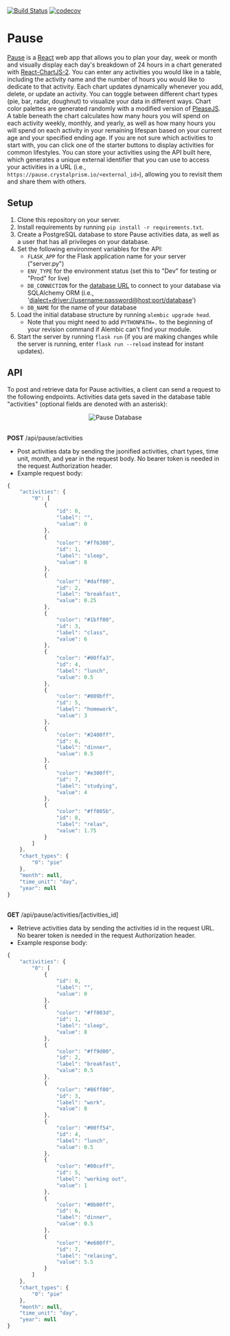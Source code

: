 [![Build Status](https://travis-ci.com/estherh5/pause_api.svg?branch=master)](https://travis-ci.com/estherh5/pause_api)
[![codecov](https://codecov.io/gh/estherh5/pause_api/branch/master/graph/badge.svg)](https://codecov.io/gh/estherh5/pause_api)

# Pause
[Pause](https://pause.crystalprism.io/) is a [React](https://reactjs.org/) web app that allows you to plan your day, week or month and visually display each day's breakdown of 24 hours in a chart generated with [React-ChartJS-2](http://jerairrest.github.io/react-chartjs-2/). You can enter any activities you would like in a table, including the activity name and the number of hours you would like to dedicate to that activity. Each chart updates dynamically whenever you add, delete, or update an activity. You can toggle between different chart types (pie, bar, radar, doughnut) to visualize your data in different ways. Chart color palettes are generated randomly with a modified version of [PleaseJS](https://github.com/Fooidge/PleaseJS). A table beneath the chart calculates how many hours you will spend on each activity weekly, monthly, and yearly, as well as how many hours you will spend on each activity in your remaining lifespan based on your current age and your specified ending age. If you are not sure which activities to start with, you can click one of the starter buttons to display activities for common lifestyles. You can store your activities using the API built here, which generates a unique external identifier that you can use to access your activities in a URL (i.e., `https://pause.crystalprism.io/<external_id>`), allowing you to revisit them and share them with others.

## Setup
1. Clone this repository on your server.
2. Install requirements by running `pip install -r requirements.txt`.
3. Create a PostgreSQL database to store Pause activities data, as well as a user that has all privileges on your database.
4. Set the following environment variables for the API:
    * `FLASK_APP` for the Flask application name for your server ("server.py")
    * `ENV_TYPE` for the environment status (set this to "Dev" for testing or "Prod" for live)
    * `DB_CONNECTION` for the [database URL](http://docs.sqlalchemy.org/en/latest/core/engines.html#database-urls) to connect to your database via SQLAlchemy ORM (i.e., '<dialect+driver://username:password@host:port/database>')
    * `DB_NAME` for the name of your database
5. Load the initial database structure by running `alembic upgrade head`.
    * Note that you might need to add `PYTHONPATH=.` to the beginning of your revision command if Alembic can't find your module.
6. Start the server by running `flask run` (if you are making changes while the server is running, enter `flask run --reload` instead for instant updates).

## API
To post and retrieve data for Pause activities, a client can send a request to the following endpoints. Activities data gets saved in the database table "activities" (optional fields are denoted with an asterisk):
<p align="center"><img title="Pause Database" src ="images/pause-database.png" /></p>

\
**POST** /api/pause/activities
* Post activities data by sending the jsonified activities, chart types, time unit, month, and year in the request body. No bearer token is needed in the request Authorization header.
* Example request body:
```javascript
{
    "activities": {
        "0": [
            {
                "id": 0,
                "label": "",
                "value": 0
            },
            {
                "color": "#ff6300",
                "id": 1,
                "label": "sleep",
                "value": 8
            },
            {
                "color": "#daff00",
                "id": 2,
                "label": "breakfast",
                "value": 0.25
            },
            {
                "color": "#1bff00",
                "id": 3,
                "label": "class",
                "value": 6
            },
            {
                "color": "#00ffa3",
                "id": 4,
                "label": "lunch",
                "value": 0.5
            },
            {
                "color": "#009bff",
                "id": 5,
                "label": "homework",
                "value": 3
            },
            {
                "color": "#2400ff",
                "id": 6,
                "label": "dinner",
                "value": 0.5
            },
            {
                "color": "#e300ff",
                "id": 7,
                "label": "studying",
                "value": 4
            },
            {
                "color": "#ff005b",
                "id": 8,
                "label": "relax",
                "value": 1.75
            }
        ]
    },
    "chart_types": {
        "0": "pie"
    },
    "month": null,
    "time_unit": "day",
    "year": null
}
```

\
**GET** /api/pause/activities/[activities_id]
* Retrieve activities data by sending the activities id in the request URL. No bearer token is needed in the request Authorization header.
* Example response body:
```javascript
{
    "activities": {
        "0": [
            {
                "id": 0,
                "label": "",
                "value": 0
            },
            {
                "color": "#ff003d",
                "id": 1,
                "label": "sleep",
                "value": 8
            },
            {
                "color": "#ff9d00",
                "id": 2,
                "label": "breakfast",
                "value": 0.5
            },
            {
                "color": "#86ff00",
                "id": 3,
                "label": "work",
                "value": 8
            },
            {
                "color": "#00ff54",
                "id": 4,
                "label": "lunch",
                "value": 0.5
            },
            {
                "color": "#00ceff",
                "id": 5,
                "label": "working out",
                "value": 1
            },
            {
                "color": "#0b00ff",
                "id": 6,
                "label": "dinner",
                "value": 0.5
            },
            {
                "color": "#e600ff",
                "id": 7,
                "label": "relaxing",
                "value": 5.5
            }
        ]
    },
    "chart_types": {
        "0": "pie"
    },
    "month": null,
    "time_unit": "day",
    "year": null
}
```
